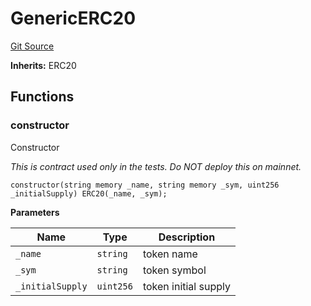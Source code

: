 # GenericERC20
[Git Source](https://github.com/jacopomanenti01/Blockchain/blob/ad0849695bddd3f5368d81383deb2c64cd2e9966/src/mocks/GenericERC20.sol)

**Inherits:**
ERC20


## Functions
### constructor

Constructor

*This is contract used only in the tests. Do NOT deploy this on mainnet.*


```solidity
constructor(string memory _name, string memory _sym, uint256 _initialSupply) ERC20(_name, _sym);
```
**Parameters**

|Name|Type|Description|
|----|----|-----------|
|`_name`|`string`|token name|
|`_sym`|`string`|token symbol|
|`_initialSupply`|`uint256`|token initial supply|


